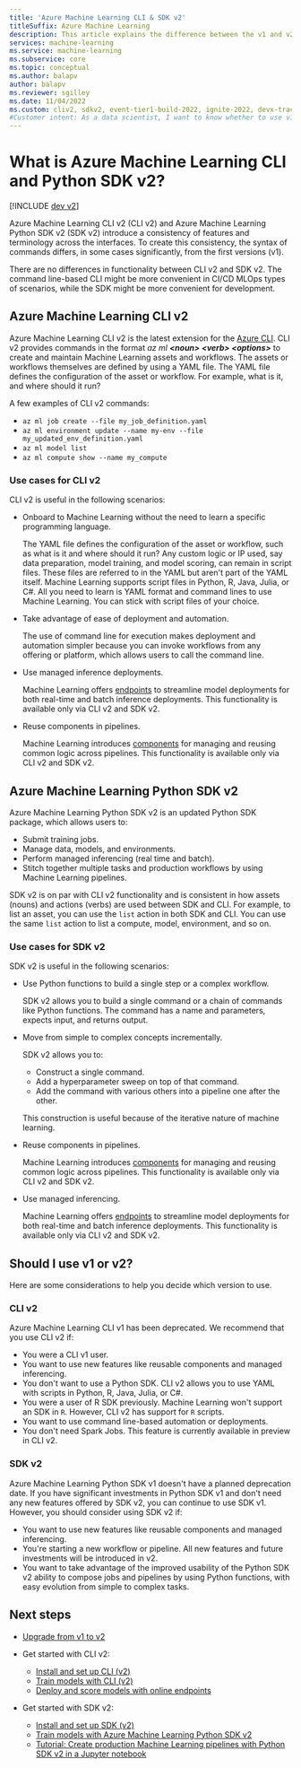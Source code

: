 ```yaml
---
title: 'Azure Machine Learning CLI & SDK v2'
titleSuffix: Azure Machine Learning
description: This article explains the difference between the v1 and v2 versions of Azure Machine Learning.
services: machine-learning
ms.service: machine-learning
ms.subservice: core
ms.topic: conceptual
ms.author: balapv
author: balapv
ms.reviewer: sgilley
ms.date: 11/04/2022
ms.custom: cliv2, sdkv2, event-tier1-build-2022, ignite-2022, devx-track-python
#Customer intent: As a data scientist, I want to know whether to use v1 or v2 of CLI and SDK.
---
```


# What is Azure Machine Learning CLI and Python SDK v2?

[!INCLUDE [dev v2](includes/machine-learning-dev-v2.md)]

Azure Machine Learning CLI v2 (CLI v2) and Azure Machine Learning Python SDK v2 (SDK v2) introduce a consistency of features and terminology across the interfaces. To create this consistency, the syntax of commands differs, in some cases significantly, from the first versions (v1).

There are no differences in functionality between CLI v2 and SDK v2. The command line-based CLI might be more convenient in CI/CD MLOps types of scenarios, while the SDK might be more convenient for development.

## Azure Machine Learning CLI v2

Azure Machine Learning CLI v2 is the latest extension for the [Azure CLI](/cli/azure/what-is-azure-cli). CLI v2 provides commands in the format *az ml __\<noun\> \<verb\> \<options\>__* to create and maintain Machine Learning assets and workflows. The assets or workflows themselves are defined by using a YAML file. The YAML file defines the configuration of the asset or workflow. For example, what is it, and where should it run?

A few examples of CLI v2 commands:

* `az ml job create --file my_job_definition.yaml`
* `az ml environment update --name my-env --file my_updated_env_definition.yaml`
* `az ml model list`
* `az ml compute show --name my_compute`

### Use cases for CLI v2

CLI v2 is useful in the following scenarios:

* Onboard to Machine Learning without the need to learn a specific programming language.

    The YAML file defines the configuration of the asset or workflow, such as what is it and where should it run? Any custom logic or IP used, say data preparation, model training, and model scoring, can remain in script files. These files are referred to in the YAML but aren't part of the YAML itself. Machine Learning supports script files in Python, R, Java, Julia, or C#. All you need to learn is YAML format and command lines to use Machine Learning. You can stick with script files of your choice.

* Take advantage of ease of deployment and automation.

    The use of command line for execution makes deployment and automation simpler because you can invoke workflows from any offering or platform, which allows users to call the command line.

* Use managed inference deployments.

    Machine Learning offers [endpoints](concept-endpoints.md) to streamline model deployments for both real-time and batch inference deployments. This functionality is available only via CLI v2 and SDK v2.

* Reuse components in pipelines.

    Machine Learning introduces [components](concept-component.md) for managing and reusing common logic across pipelines. This functionality is available only via CLI v2 and SDK v2.

## Azure Machine Learning Python SDK v2

Azure Machine Learning Python SDK v2 is an updated Python SDK package, which allows users to:

* Submit training jobs.
* Manage data, models, and environments.
* Perform managed inferencing (real time and batch).
* Stitch together multiple tasks and production workflows by using Machine Learning pipelines.

SDK v2 is on par with CLI v2 functionality and is consistent in how assets (nouns) and actions (verbs) are used between SDK and CLI. For example, to list an asset, you can use the `list` action in both SDK and CLI. You can use the same `list` action to list a compute, model, environment, and so on.

### Use cases for SDK v2

SDK v2 is useful in the following scenarios:

* Use Python functions to build a single step or a complex workflow.

    SDK v2 allows you to build a single command or a chain of commands like Python functions. The command has a name and parameters, expects input, and returns output.

* Move from simple to complex concepts incrementally.

    SDK v2 allows you to:

    * Construct a single command.
    * Add a hyperparameter sweep on top of that command.
    * Add the command with various others into a pipeline one after the other.
    
    This construction is useful because of the iterative nature of machine learning.

* Reuse components in pipelines.

    Machine Learning introduces [components](concept-component.md) for managing and reusing common logic across pipelines. This functionality is available only via CLI v2 and SDK v2.

* Use managed inferencing.

    Machine Learning offers [endpoints](concept-endpoints.md) to streamline model deployments for both real-time and batch inference deployments. This functionality is available only via CLI v2 and SDK v2.

## Should I use v1 or v2?

Here are some considerations to help you decide which version to use.

### CLI v2

Azure Machine Learning CLI v1 has been deprecated. We recommend that you use CLI v2 if:

* You were a CLI v1 user.
* You want to use new features like reusable components and managed inferencing.
* You don't want to use a Python SDK. CLI v2 allows you to use YAML with scripts in Python, R, Java, Julia, or C#.
* You were a user of R SDK previously. Machine Learning won't support an SDK in `R`. However, CLI v2 has support for `R` scripts.
* You want to use command line-based automation or deployments.
* You don't need Spark Jobs. This feature is currently available in preview in CLI v2.

### SDK v2

Azure Machine Learning Python SDK v1 doesn't have a planned deprecation date. If you have significant investments in Python SDK v1 and don't need any new features offered by SDK v2, you can continue to use SDK v1. However, you should consider using SDK v2 if:

* You want to use new features like reusable components and managed inferencing.
* You're starting a new workflow or pipeline. All new features and future investments will be introduced in v2.
* You want to take advantage of the improved usability of the Python SDK v2 ability to compose jobs and pipelines by using Python functions, with easy evolution from simple to complex tasks.

## Next steps

* [Upgrade from v1 to v2](how-to-migrate-from-v1.md)
* Get started with CLI v2:

    * [Install and set up CLI (v2)](how-to-configure-cli.md)
    * [Train models with CLI (v2)](how-to-train-model.md)
    * [Deploy and score models with online endpoints](how-to-deploy-online-endpoints.md)
    
* Get started with SDK v2:

    * [Install and set up SDK (v2)](https://aka.ms/sdk-v2-install)
    * [Train models with Azure Machine Learning Python SDK v2](how-to-train-model.md)
    * [Tutorial: Create production Machine Learning pipelines with Python SDK v2 in a Jupyter notebook](tutorial-pipeline-python-sdk.md)
